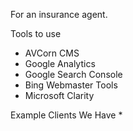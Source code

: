 For an insurance agent.

Tools to use
* AVCorn CMS
* Google Analytics
* Google Search Console
* Bing Webmaster Tools
* Microsoft Clarity

Example Clients We Have
* 